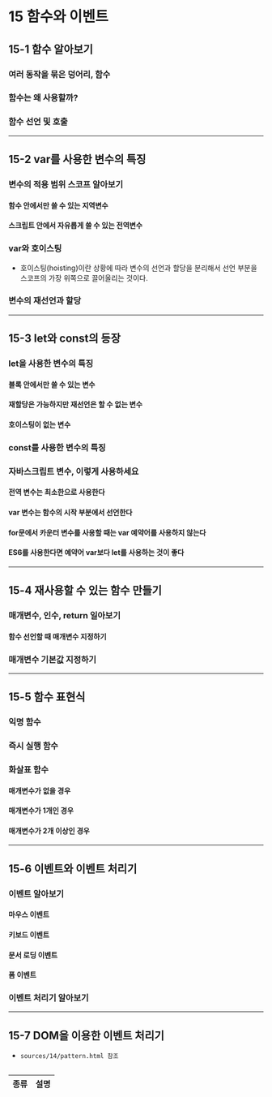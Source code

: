 # 15 함수와 이벤트
## 15-1 함수 알아보기
### 여러 동작을 묶은 덩어리, 함수
### 함수는 왜 사용할까?
### 함수 선언 및 호출
---
## 15-2 var를 사용한 변수의 특징
### 변수의 적용 범위 스코프 알아보기
#### 함수 안에서만 쓸 수 있는 지역변수
#### 스크립트 안에서 자유롭게 쓸 수 있는 전역변수
### var와 호이스팅
* 호이스팅(hoisting)이란 상황에 따라 변수의 선언과 할당을 분리해서 선언 부분을 스코프의 가장 위쪽으로 끌어올리는 것이다.
### 변수의 재선언과 할당
---
## 15-3 let와 const의 등장
### let을 사용한 변수의 특징

#### 블록 안에서만 쓸 수 있는 변수
#### 재할당은 가능하지만 재선언은 할 수 없는 변수
#### 호이스팅이 없는 변수
### const를 사용한 변수의 특징
### 자바스크립트 변수, 이렇게 사용하세요
#### 전역 변수는 최소한으로 사용한다
#### var 변수는 함수의 시작 부분에서 선언한다
#### for문에서 카운터 변수를 사용할 때는 var 예약어를 사용하지 않는다
#### ES6를 사용한다면 예약어 var보다 let를 사용하는 것이 좋다
---
## 15-4 재사용할 수 있는 함수 만들기
### 매개변수, 인수, return 일아보기
#### 함수 선언할 때 매개변수 지정하기
### 매개변수 기본값 지정하기
---
## 15-5 함수 표현식
### 익명 함수
### 즉시 실행 함수
### 화살표 함수
#### 매개변수가 없을 경우
#### 매개변수가 1개인 경우
#### 매개변수가 2개 이상인 경우
---
## 15-6 이벤트와 이벤트 처리기
### 이벤트 알아보기
#### 마우스 이벤트
#### 키보드 이벤트
#### 문서 로딩 이벤트
#### 폼 이벤트
### 이벤트 처리기 알아보기
---
## 15-7 DOM을 이용한 이벤트 처리기




* ```sources/14/pattern.html 참조```

```JavaScript

```

종류|설명
---|---